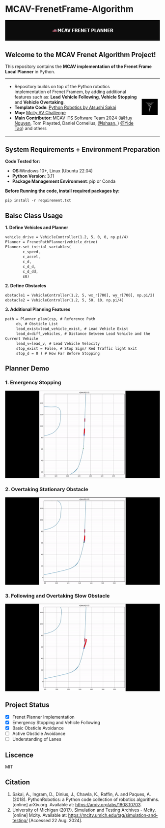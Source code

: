 # MCAV-FrenetFrame-Algorithm
![Banner](assets/banner.png)
## Welcome to the **MCAV Frenet Algorithm Project**!


This repository contains the **MCAV implementation of the Frenet Frame Local Planner** in Python.

<table>
  <tr>
    <td>
      <ul>
        <li>Repository builds on top of the Python robotics implementation of Frenet Framem, by adding additional features such as: <b>Lead Vehicle Following</b>, <b>Vehicle Stopping</b> and <b>Vehicle Overtaking</b>. </li>
        <li><strong>Template Code:</strong> <a href="https://github.com/AtsushiSakai/PythonRobotics">Python Robotics by Atsushi Sakai</a></li>
        <li><strong>Map:</strong> <a href="https://github.com/michigan-traffic-lab/Mcity-AV-Challenge">Mcity AV Challenge</a></li>
        <li><strong>Main Contributor:</strong> MCAV ITS Software Team 2024 
          (<a href="https://github.com/neyuh145">@Huy Nguyen</a>, Tom Playsted, Daniel Cornelius, 
          <a href="https://github.com/ishaanchowdhary">@Ishaan, </a>)
          <a href="https://github.com/treeizard">@Yide Tao</a>) and others</li>
      </ul>
    </td>
    <td>
      <img src="assets/logo.png" alt="MCAV Logo" width="200"/>
    </td>
  </tr>
</table>

## System Requirements + Environment Preparation
**Code Tested for:** 
- **OS**:Windows 10+, Linux (Ubuntu 22.04)
- **Python Version**: 3.11
- **Package Management Environment**: pip or Conda

**Before Running the code, install required packages by:**
```
pip install -r requirement.txt
```

## Baisc Class Usage
<b> 1. Define Vehicles and Planner </b>
```
vehicle_drive = VehicleController(1.2, 5, 0, 0, np.pi/4)
Planner = FrenetPathPlanner(vehicle_drive)
Planner.set_initial_variables(
        c_speed,
        c_accel,
        c_d,
        c_d_d,
        c_d_dd,
        s0)
```

<b> 2. Define Obstacles </b>
```
obstacle1 = VehicleController(1.2, 5, wx_r[700], wy_r[700], np.pi/2)
obstacle2 = VehicleController(1.2, 5, 50, 10, np.pi/4)
```

<b> 3. Additional Planning Features </b>
```
path = Planner.plan(csp, # Reference Path
     ob, # Obsticle List
     lead_exist=lead_vehicle_exist, # Lead Vehicle Exist
     lead_d=diff_vehicles, # Distance Between Lead Vehicle and the Current Vehicle
     lead_v=lead_v, # Lead Vehicle Velocity
     stop_exist = False, # Stop Sign/ Red Traffic light Exit
     stop_d = 0 ) # How Far Before Stopping
```

## Planner Demo

### 1. Emergency Stopping

<div align="center">
    <img src="assets/demo1.gif" width="600" alt="Emergency Stopping">
</div>

### 2. Overtaking Stationary Obstacle

<div align="center">
    <img src="assets/demo2.gif" width="600" alt="Overtaking Stationary Obstacle">
</div>

### 3. Following and Overtaking Slow Obstacle

<div align="center">
    <img src="assets/demo3.gif" width="600" alt="Following and Overtaking Slow Obstacle">
</div>

## Project Status
- [x] Frenet Planner Implementation
- [x] Emergency Stopping and Vehicle Following 
- [x] Basic Obsticle Avoidance 
- [ ] Active Obsticle Avoidance
- [ ] Understanding of Lanes

## Liscence 
MIT

## Citation
1. Sakai, A., Ingram, D., Dinius, J., Chawla, K., Raffin, A. and Paques, A. (2018). PythonRobotics: a Python code collection of robotics algorithms. [online] arXiv.org. Available at: https://arxiv.org/abs/1808.10703.
2. University of Michigan (2017). Simulation and Testing Archives - Mcity. [online] Mcity. Available at: https://mcity.umich.edu/tag/simulation-and-testing/ [Accessed 22 Aug. 2024].

